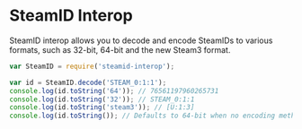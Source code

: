# SteamID Interop

SteamID interop allows you to decode and encode SteamIDs to various formats, such as 32-bit, 64-bit and the new Steam3 format.

```js
var SteamID = require('steamid-interop');

var id = SteamID.decode('STEAM_0:1:1');
console.log(id.toString('64')); // 76561197960265731
console.log(id.toString('32')); // STEAM_0:1:1
console.log(id.toString('steam3')); // [U:1:3]
console.log(id.toString()); // Defaults to 64-bit when no encoding method specified.
```
